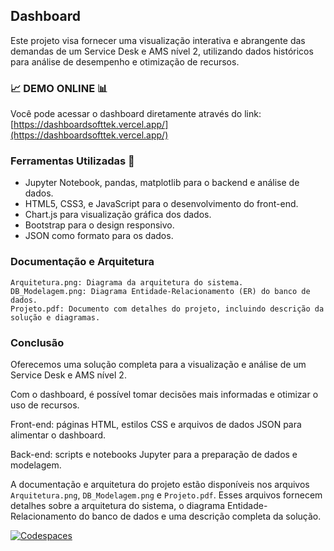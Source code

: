 
## Dashboard

Este projeto visa fornecer uma visualização interativa e abrangente das demandas de um Service Desk e AMS nível 2, utilizando dados históricos para análise de desempenho e otimização de recursos.

### 📈 DEMO ONLINE 📊 ###

Você pode acessar o dashboard diretamente através do link: 
[https://dashboardsofttek.vercel.app/](https://dashboardsofttek.vercel.app/)


### Ferramentas Utilizadas 🔧

- Jupyter Notebook, pandas, matplotlib para o backend e análise de dados.
- HTML5, CSS3, e JavaScript para o desenvolvimento do front-end.
- Chart.js para visualização gráfica dos dados.
- Bootstrap para o design responsivo.
- JSON como formato para os dados.


### Documentação e Arquitetura

```
Arquitetura.png: Diagrama da arquitetura do sistema.
DB_Modelagem.png: Diagrama Entidade-Relacionamento (ER) do banco de dados.
Projeto.pdf: Documento com detalhes do projeto, incluindo descrição da solução e diagramas.
```

### Conclusão

Oferecemos uma solução completa para a visualização e análise de um Service Desk e AMS nível 2. 

Com o dashboard, é possível tomar decisões mais informadas e otimizar o uso de recursos.

Front-end: páginas HTML, estilos CSS e arquivos de dados JSON para alimentar o dashboard. 

Back-end: scripts e notebooks Jupyter para a preparação de dados e modelagem.

A documentação e arquitetura do projeto estão disponíveis nos arquivos `Arquitetura.png`, `DB_Modelagem.png` e `Projeto.pdf`. Esses arquivos fornecem detalhes sobre a arquitetura do sistema, o diagrama Entidade-Relacionamento do banco de dados e uma descrição completa da solução.

[![Codespaces](https://github.com/codespaces/badge.svg)](https://github.com/codespaces/new?repo=turing-420/softek-2024&ref=main&devcontainer_path=.devcontainer/devcontainer.json)
